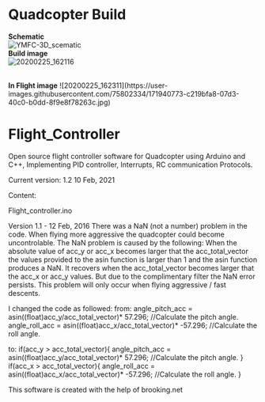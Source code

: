 # Quadcopter Build
<b>Schematic</b>
<br>
![YMFC-3D_scematic](https://user-images.githubusercontent.com/75802334/171931255-70936a6f-4132-4fc5-9cf5-89725974b614.jpg)
<br>
<b>Build image</b>
<br>
![20200225_162116](https://user-images.githubusercontent.com/75802334/171933988-e43b156c-e09e-49eb-bfbf-9338c0bec638.jpg)

<br>
<b> In Flight image</b>
![20200225_162311](https://user-images.githubusercontent.com/75802334/171940773-c219bfa8-07d3-40c0-b0dd-8f9e8f78263c.jpg)




# Flight_Controller
Open source flight controller software for Quadcopter using Arduino and C++, Implementing PID controller, Interrupts, RC communication Protocols.
 
Current version: 1.2 10 Feb, 2021

Content:

Flight_controller.ino


Version 1.1 - 12 Feb, 2016
There was a NaN (not a number) problem in the code. When flying more aggressive the quadcopter could become uncontrolable. The NaN problem is caused by the following:
When the absolute value of acc_y or acc_x becomes larger that the acc_total_vector the values provided to the asin function is larger than 1 and the asin function produces a NaN.
It recovers when the acc_total_vector becomes larger that the acc_x or acc_y values. But due to the complimentary filter the NaN error persists.
This problem will only occur when flying aggressive / fast descents. 

I changed the code as followed:
from:
angle_pitch_acc = asin((float)acc_y/acc_total_vector)* 57.296;            //Calculate the pitch angle.
angle_roll_acc = asin((float)acc_x/acc_total_vector)* -57.296;            //Calculate the roll angle.

to:
if(acc_y > acc_total_vector){
  angle_pitch_acc = asin((float)acc_y/acc_total_vector)* 57.296;            //Calculate the pitch angle.
}
if(acc_x > acc_total_vector){
  angle_roll_acc = asin((float)acc_x/acc_total_vector)* -57.296;            //Calculate the roll angle.
}

This software is created with the help of brooking.net



